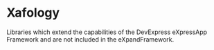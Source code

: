 Xafology
========
Libraries which extend the capabilities of the DevExpress eXpressApp Framework and are not included in the eXpandFramework.